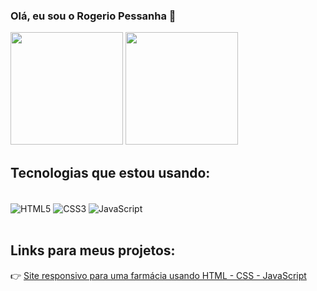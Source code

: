 ### Olá, eu sou o Rogerio Pessanha 👋

<img height="180em" src="https://github-readme-stats.vercel.app/api?username=rogeriopessanha&show_icons=true&theme=tokyonight"> <img height="180em" src="https://github-readme-stats.vercel.app/api/top-langs/?username=rogeriopessanha&theme=tokyonight&layout=compact">


## Tecnologias que estou usando: 

<div style="display: inline_block"><br/>
    <img align="center" alt="HTML5" src="https://img.shields.io/badge/HTML5-E34F26?style=for-the-badge&logo=html5&logoColor=white">
    <img align="center" alt="CSS3" src="https://img.shields.io/badge/CSS3-1572B6?style=for-the-badge&logo=css3&logoColor=white">
    <img align="center" alt="JavaScript" src="https://img.shields.io/badge/JavaScript-F7DF1E?style=for-the-badge&logo=javascript&logoColor=black">
</div><br/>


## Links para meus projetos:

👉 [Site responsivo para uma farmácia usando HTML - CSS - JavaScript](https://rogeriopessanha.github.io/projeto-farmacia/) <br/>




